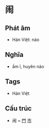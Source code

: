 # 闹

## Phát âm
* Hán Việt: náo

## Nghĩa
* ầm ĩ, huyên náo

## Tags
* Hán Việt

## Cấu trúc
* 闹 = [門](門.md) [市](市.md)

<script>window.HANZI_FIELD='闹';</script>
